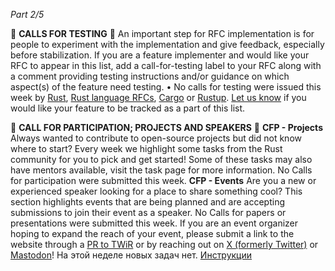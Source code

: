 *Part 2/5*

📰 **CALLS FOR TESTING** 📰
An important step for RFC implementation is for people to experiment with the implementation and give feedback, especially before stabilization\.
If you are a feature implementer and would like your RFC to appear in this list, add a call\-for\-testing label to your RFC along with a comment providing testing instructions and/or guidance on which aspect\(s\) of the feature need testing\.
• No calls for testing were issued this week by [Rust](https://github.com/rust-lang/rust/labels/call-for-testing), [Rust language RFCs](https://github.com/rust-lang/rfcs/issues?q=label%3Acall-for-testing), [Cargo](https://github.com/rust-lang/cargo/labels/call-for-testing) or [Rustup](https://github.com/rust-lang/rustup/labels/call-for-testing)\.
[Let us know](https://github.com/rust-lang/this-week-in-rust/issues) if you would like your feature to be tracked as a part of this list\.

📰 **CALL FOR PARTICIPATION; PROJECTS AND SPEAKERS** 📰
**CFP \- Projects**
Always wanted to contribute to open\-source projects but did not know where to start? Every week we highlight some tasks from the Rust community for you to pick and get started\!
Some of these tasks may also have mentors available, visit the task page for more information\.
No Calls for participation were submitted this week\.
**CFP \- Events**
Are you a new or experienced speaker looking for a place to share something cool? This section highlights events that are being planned and are accepting submissions to join their event as a speaker\.
No Calls for papers or presentations were submitted this week\.
If you are an event organizer hoping to expand the reach of your event, please submit a link to the website through a [PR to TWiR](https://github.com/rust-lang/this-week-in-rust) or by reaching out on [X \(formerly Twitter\)](https://x.com/ThisWeekInRust) or [Mastodon](https://mastodon.social/@thisweekinrust)\!
На этой неделе новых задач нет\. [Инструкции](https://github.com/rust-lang/this-week-in-rust?tab=readme-ov-file#call-for-participation-guidelines)

